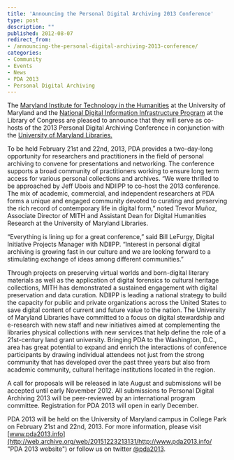 ```yaml
---
title: 'Announcing the Personal Digital Archiving 2013 Conference'
type: post
description: ""
published: 2012-08-07
redirect_from: 
- /announcing-the-personal-digital-archiving-2013-conference/
categories:
- Community
- Events
- News
- PDA 2013
- Personal Digital Archiving
---
```

The [Maryland Institute for Technology in the Humanities](http://mith.umd.edu "MITH") at the University of Maryland and the [National Digital Information Infrastructure Program](http://www.digitalpreservation.gov/index.php "NDIIPP") at the Library of Congress are pleased to announce that they will serve as co-hosts of the 2013 Personal Digital Archiving Conference in conjunction with the [University of Maryland Libraries.](http://www.lib.umd.edu/ "University Libraries")

To be held February 21st and 22nd, 2013, PDA provides a two-day-long opportunity for researchers and practitioners in the field of personal archiving to convene for presentations and networking. The conference supports a broad community of practitioners working to ensure long term access for various personal collections and archives. “We were thrilled to be approached by Jeff Ubois and NDIIPP to co-host the 2013 conference. The mix of academic, commercial, and independent researchers at PDA forms a unique and engaged community devoted to curating and preserving the rich record of contemporary life in digital form,” noted Trevor Muñoz, Associate Director of MITH and Assistant Dean for Digital Humanities Research at the University of Maryland Libraries.

“Everything is lining up for a great conference,” said Bill LeFurgy, Digital Initiative Projects Manager with NDIIPP. “Interest in personal digital archiving is growing fast in our culture and we are looking forward to a stimulating exchange of ideas among different communities.”

Through projects on preserving virtual worlds and born-digital literary materials as well as the application of digital forensics to cultural heritage collections, MITH has demonstrated a sustained engagement with digital preservation and data curation. NDIIPP is leading a national strategy to build the capacity for public and private organizations across the United States to save digital content of current and future value to the nation. The University of Maryland Libraries have committed to a focus on digital stewardship and e-research with new staff and new initiatives aimed at complementing the libraries physical collections with new services that help define the role of a 21st-century land grant university. Bringing PDA to the Washington, D.C., area has great potential to expand and enrich the interactions of conference participants by drawing individual attendees not just from the strong community that has developed over the past three years but also from academic community, cultural heritage institutions located in the region.

A call for proposals will be released in late August and submissions will be accepted until early November 2012. All submissions to Personal Digital Archiving 2013 will be peer-reviewed by an international program committee. Registration for PDA 2013 will open in early December.

PDA 2013 will be held on the University of Maryland campus in College Park on February 21st and 22nd, 2013. For more information, please visit [www.pda2013.info](http://web.archive.org/web/20151223213131/http://www.pda2013.info/ "PDA 2013 website") or follow us on twitter [@pda2013](http://twitter.com/pda2013 "PDA 2013 Twitter account").
